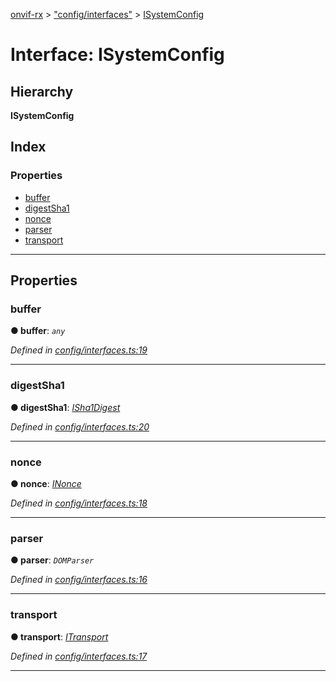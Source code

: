 [onvif-rx](../README.md) > ["config/interfaces"](../modules/_config_interfaces_.md) > [ISystemConfig](../interfaces/_config_interfaces_.isystemconfig.md)

# Interface: ISystemConfig

## Hierarchy

**ISystemConfig**

## Index

### Properties

* [buffer](_config_interfaces_.isystemconfig.md#buffer)
* [digestSha1](_config_interfaces_.isystemconfig.md#digestsha1)
* [nonce](_config_interfaces_.isystemconfig.md#nonce)
* [parser](_config_interfaces_.isystemconfig.md#parser)
* [transport](_config_interfaces_.isystemconfig.md#transport)

---

## Properties

<a id="buffer"></a>

###  buffer

**● buffer**: *`any`*

*Defined in [config/interfaces.ts:19](https://github.com/patrickmichalina/onvif-rx/blob/d62cee9/src/config/interfaces.ts#L19)*

___
<a id="digestsha1"></a>

###  digestSha1

**● digestSha1**: *[ISha1Digest](../modules/_config_interfaces_.md#isha1digest)*

*Defined in [config/interfaces.ts:20](https://github.com/patrickmichalina/onvif-rx/blob/d62cee9/src/config/interfaces.ts#L20)*

___
<a id="nonce"></a>

###  nonce

**● nonce**: *[INonce](../modules/_config_interfaces_.md#inonce)*

*Defined in [config/interfaces.ts:18](https://github.com/patrickmichalina/onvif-rx/blob/d62cee9/src/config/interfaces.ts#L18)*

___
<a id="parser"></a>

###  parser

**● parser**: *`DOMParser`*

*Defined in [config/interfaces.ts:16](https://github.com/patrickmichalina/onvif-rx/blob/d62cee9/src/config/interfaces.ts#L16)*

___
<a id="transport"></a>

###  transport

**● transport**: *[ITransport](../modules/_config_interfaces_.md#itransport)*

*Defined in [config/interfaces.ts:17](https://github.com/patrickmichalina/onvif-rx/blob/d62cee9/src/config/interfaces.ts#L17)*

___

